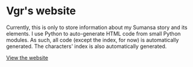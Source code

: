 # Vgr's website

Currently, this is only to store information about my Sumansa story and its elements. I use Python to auto-generate HTML code
from small Python modules. As such, all code (except the index, for now) is automatically generated. The characters' index is also automatically generated.

[View the website][0]

[0]: https://Vgr255.github.io/

